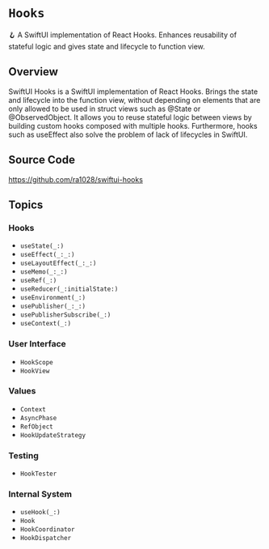 # ``Hooks``

🪝 A SwiftUI implementation of React Hooks. Enhances reusability of stateful logic and gives state and lifecycle to function view.

## Overview

SwiftUI Hooks is a SwiftUI implementation of React Hooks. Brings the state and lifecycle into the function view, without depending on elements that are only allowed to be used in struct views such as @State or @ObservedObject.
It allows you to reuse stateful logic between views by building custom hooks composed with multiple hooks.
Furthermore, hooks such as useEffect also solve the problem of lack of lifecycles in SwiftUI.

## Source Code

<https://github.com/ra1028/swiftui-hooks>

## Topics

### Hooks

- ``useState(_:)``
- ``useEffect(_:_:)``
- ``useLayoutEffect(_:_:)``
- ``useMemo(_:_:)``
- ``useRef(_:)``
- ``useReducer(_:initialState:)``
- ``useEnvironment(_:)``
- ``usePublisher(_:_:)``
- ``usePublisherSubscribe(_:)``
- ``useContext(_:)``

### User Interface

- ``HookScope``
- ``HookView``

### Values

- ``Context``
- ``AsyncPhase``
- ``RefObject``
- ``HookUpdateStrategy``

### Testing

- ``HookTester``

### Internal System

- ``useHook(_:)``
- ``Hook``
- ``HookCoordinator``
- ``HookDispatcher``
